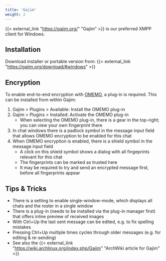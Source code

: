 ```yaml
---
title: 'Gajim'
weight: 2
---
```


{{< external_link "https://gajim.org/" "Gajim" >}} is our preferred XMPP client for Windows.

## Installation

Download installer or portable version from: {{< external_link "https://gajim.org/download/#windows" >}}

## Encryption

To enable end-to-end encryption with [OMEMO](../omemo/), a plug-in is required. This can be installed from within Gajim:

1. Gajim > Plugins > Available: Install the OMEMO plug-in
2. Gajim > Plugins > Installed: Activate the OMEMO plug-in 
	- When selecting the OMEMO plug-in, there is a gear in the top-right; you can view your own fingerprint there
3. In chat windows there is a padlock symbol in the message input field that allows OMEMO encryption to be enabled for this chat
4. When OMEMO encryption is enabled, there is a shield symbol  in the message input field
	- A click on this shield symbol shows a dialog with all fingeprints relevant for this chat
	- The fingerprints can be marked as trusted here
	- It may be required to try and send an encrypted message first, before all fingerprints appear

## Tips & Tricks

* There is a setting to enable single-window-mode, which displays all chats and the roster in a single window
* There is a plug-in (needs to be installed via the plug-in manager first) that offers inline preview of received images
* With Ctrl+Up the last sent message can be edited, e.g. to fix spelling mistakes
* Pressing Ctrl+Up multiple times cycles through older messages (e.g. for editing & re-sending)
* See also the {{< external_link "https://wiki.archlinux.org/index.php/Gajim" "ArchWiki article for Gajim" >}}
